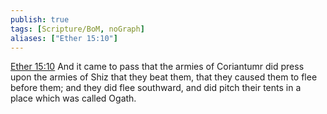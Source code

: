 ```yaml
---
publish: true
tags: [Scripture/BoM, noGraph]
aliases: ["Ether 15:10"]
---
```

[Ether 15:10](https://churchofjesuschrist.org/study/scriptures/bofm/ether/15?lang=eng&id=p10#p10) And it came to pass that the armies of Coriantumr did press upon the armies of Shiz that they beat them, that they caused them to flee before them; and they did flee southward, and did pitch their tents in a place which was called Ogath.
